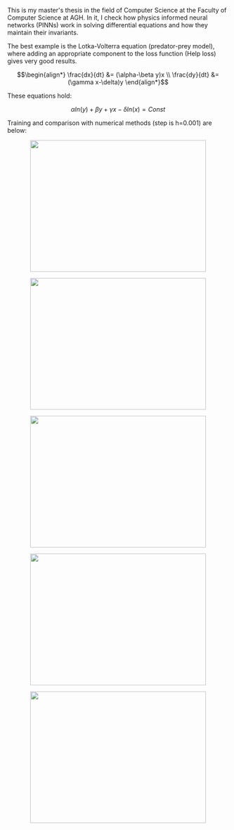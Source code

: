 This is my master's thesis in the field of Computer Science at the Faculty of Computer Science at AGH. In it, I check how physics informed neural networks (PINNs) work in solving differential equations and how they maintain their invariants.

The best example is the Lotka-Volterra equation (predator-prey model), where adding an appropriate component to the loss function (Help loss) gives very good results.

```math
\begin{align*}
    \frac{dx}{dt} &= (\alpha-\beta y)x \\
    \frac{dy}{dt} &= (\gamma x-\delta)y
\end{align*}
```
These equations hold:
```math
\alpha ln(y) + \beta y + \gamma x - \delta ln(x) = Const
````

Training and comparison with numerical methods (step is h=0.001) are below:
<p align="center">
    <img width="400" height="300" src="https://github.com/MrKrisuuu/PINNs/assets/92759002/f410b055-a01c-4e25-b0e0-031eb77cd917">
</p>

<p align="center">
    <img width="400" height="300" src="https://github.com/MrKrisuuu/PINNs/assets/92759002/9b6b7a9e-69a4-493e-bb7b-e4cd13399dfa">
</p>

<p align="center">
    <img width="400" height="300" src="https://github.com/MrKrisuuu/PINNs/assets/92759002/17948b4f-e4fc-4b96-a8ad-26afdcd51884">
</p>

<p align="center">
    <img width="400" height="300" src="https://github.com/MrKrisuuu/PINNs/assets/92759002/ec115873-a7bf-45c9-b1db-22e20c2414c9">
</p>

<p align="center">
    <img width="400" height="300" src="https://github.com/MrKrisuuu/PINNs/assets/92759002/84769b19-1b9f-4146-a174-6a33c0b6f954">
</p>



